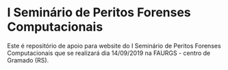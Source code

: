 # I Seminário de Peritos Forenses Computacionais
Este é repositório de apoio para website do I Seminário de Peritos Forenses Computacionais que se realizará dia 14/09/2019 na FAURGS - centro de Gramado (RS).
